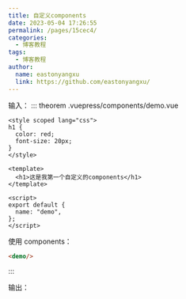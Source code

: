 ```yaml
---
title: 自定义components
date: 2023-05-04 17:26:55
permalink: /pages/15cec4/
categories:
  - 博客教程
tags:
  - 博客教程
author:
  name: eastonyangxu
  link: https://github.com/eastonyangxu/
---
```


输入：
::: theorem .vuepress/components/demo.vue

```vue -N
<style scoped lang="css">
h1 {
  color: red;
  font-size: 20px;
}
</style>

<template>
  <h1>这是我第一个自定义的components</h1>
</template>

<script>
export default {
  name: "demo",
};
</script>
```

使用 components：

```md -N
<demo/>
```

:::

输出：
<demo/>
